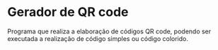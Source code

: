 # Gerador de QR code
Programa que realiza a elaboração de códigos QR code, podendo ser executada a realização de código simples ou código colorido. 
